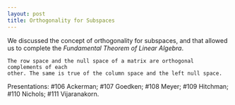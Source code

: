 ```yaml
---
layout: post
title: Orthogonality for Subspaces
---
```


We discussed the concept of orthogonality for subspaces, and that allowed us to
complete the _Fundamental Theorem of Linear Algebra_.

    The row space and the null space of a matrix are orthogonal complements of each
    other. The same is true of the column space and the left null space.

Presentations: \#106 Ackerman; \#107 Goedken; \#108 Meyer; \#109 Hitchman;
\#110 Nichols; \#111 Vijaranakorn.

